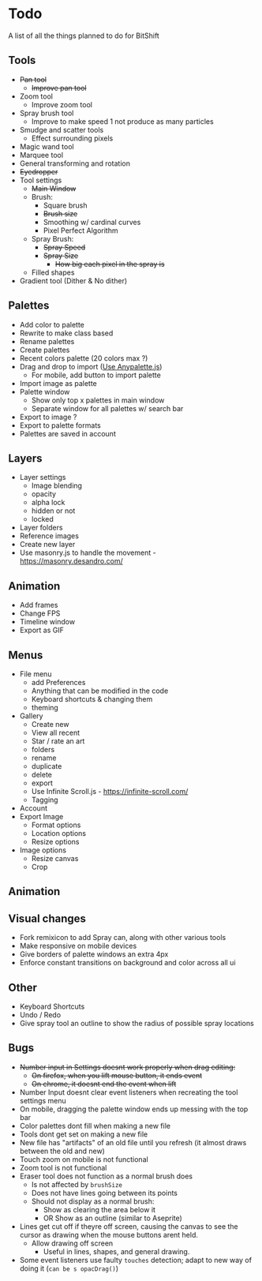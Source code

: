 # Todo
A list of all the things planned to do for BitShift

## Tools
- ~~Pan tool~~
  - ~~Improve pan tool~~
- Zoom tool
  - Improve zoom tool
- Spray brush tool
  - Improve to make speed 1 not produce as many particles 
- Smudge and scatter tools
  - Effect surrounding pixels
- Magic wand tool
- Marquee tool
- General transforming and rotation
- ~~Eyedropper~~
- Tool settings
  - ~~Main Window~~
  - Brush:
    - Square brush
    - ~~Brush size~~
    - Smoothing w/ cardinal curves
    - Pixel Perfect Algorithm
  - Spray Brush: 
    - ~~Spray Speed~~
    - ~~Spray Size~~
      - ~~How big each pixel in the spray is~~
  - Filled shapes
- Gradient tool (Dither & No dither)

## Palettes
- Add color to palette
- Rewrite to make class based
- Rename palettes
- Create palettes
- Recent colors palette (20 colors max ?)
- Drag and drop to import ([Use Anypalette.js](https://1j01.github.io/anypalette.js/demo))
  - For mobile, add button to import palette
- Import image as palette
- Palette window 
  - Show only top x palettes in main window
  - Separate window for all palettes w/ search bar
- Export to image ?
- Export to palette formats
- Palettes are saved in account

## Layers
- Layer settings 
  - Image blending
  - opacity
  - alpha lock
  - hidden or not
  - locked
- Layer folders
- Reference images
- Create new layer
- Use masonry.js to handle the movement - https://masonry.desandro.com/ 

## Animation
- Add frames
- Change FPS
- Timeline window
- Export as GIF

## Menus
- File menu
  - add Preferences
  - Anything that can be modified in the code
  - Keyboard shortcuts & changing them
  - theming 
- Gallery
  - Create new
  - View all recent 
  - Star / rate an art
  - folders
  - rename 
  - duplicate
  - delete
  - export
  - Use Infinite Scroll.js - https://infinite-scroll.com/
  - Tagging
- Account 
- Export Image
  - Format options
  - Location options
  - Resize options
- Image options
  - Resize canvas
  - Crop

## Animation

## Visual changes 
- Fork remixicon to add Spray can, along with other various tools
- Make responsive on mobile devices
- Give borders of palette windows an extra 4px
- Enforce constant transitions on background and color across all ui

## Other
- Keyboard Shortcuts
- Undo / Redo
- Give spray tool an outline to show the radius of possible spray locations

## Bugs
- ~~Number input in Settings doesnt work properly when drag editing:~~
  - ~~On firefox, when you lift mouse button, it ends event~~
  - ~~On chrome, it doesnt end the event when lift~~
- Number Input doesnt clear event listeners when recreating the tool settings menu
- On mobile, dragging the palette window ends up messing with the top bar
- Color palettes dont fill when making a new file
- Tools dont get set on making a new file
- New file has "artifacts" of an old file until you refresh (it almost draws between the old and new)
- Touch zoom on mobile is not functional
- Zoom tool is not functional
- Eraser tool does not function as a normal brush does
  - Is not affected by `brushSize`
  - Does not have lines going between its points
  - Should not display as a normal brush:
    - Show as clearing the area below it
    - OR Show as an outline (similar to Aseprite)
- Lines get cut off if theyre off screen, causing the canvas to see the cursor as drawing when the mouse buttons arent held.
  - Allow drawing off screen
    - Useful in lines, shapes, and general drawing.
- Some event listeners use faulty `touches` detection; adapt to new way of doing it (`can be s opacDrag()`)